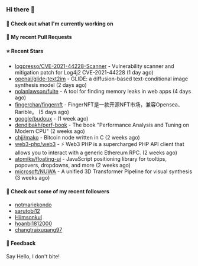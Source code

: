 ### Hi there 👋

#### 👷 Check out what I'm currently working on

#### 🔨 My recent Pull Requests


#### ⭐ Recent Stars

- [logpresso/CVE-2021-44228-Scanner](https://github.com/logpresso/CVE-2021-44228-Scanner) - Vulnerability scanner and mitigation patch for Log4j2 CVE-2021-44228 (1 day ago)
- [openai/glide-text2im](https://github.com/openai/glide-text2im) - GLIDE: a diffusion-based text-conditional image synthesis model (2 days ago)
- [nolanlawson/fuite](https://github.com/nolanlawson/fuite) - A tool for finding memory leaks in web apps (4 days ago)
- [fingerchar/fingernft](https://github.com/fingerchar/fingernft) - FingerNFT是一款开源NFT市场，兼容Opensea、Rarible。 (5 days ago)
- [google/budoux](https://github.com/google/budoux) -  (1 week ago)
- [dendibakh/perf-book](https://github.com/dendibakh/perf-book) - The book &#34;Performance Analysis and Tuning on Modern CPU&#34; (2 weeks ago)
- [chjj/mako](https://github.com/chjj/mako) - Bitcoin node written in C (2 weeks ago)
- [web3-php/web3](https://github.com/web3-php/web3) - ⚡️ Web3 PHP is a supercharged PHP API client that allows you to interact with a generic Ethereum RPC. (2 weeks ago)
- [atomiks/floating-ui](https://github.com/atomiks/floating-ui) - JavaScript positioning library for tooltips, popovers, dropdowns, and more (2 weeks ago)
- [microsoft/NUWA](https://github.com/microsoft/NUWA) - A unified 3D Transformer Pipeline for visual synthesis (3 weeks ago)

#### 👯 Check out some of my recent followers

- [notmariekondo](https://github.com/notmariekondo)
- [sarutobi12](https://github.com/sarutobi12)
- [Hiimsonkul](https://github.com/Hiimsonkul)
- [hoanbi1812000](https://github.com/hoanbi1812000)
- [changtraixuqang97](https://github.com/changtraixuqang97)

#### 💬 Feedback

Say Hello, I don't bite!